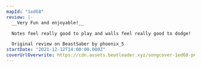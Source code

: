 ```yaml
---
mapId: "1ed68"
review: |-
  __Very Fun and enjoyable!__

  Notes feel really good to play and walls feel really good to dodge!

  Original review on BeastSaber by phoenix_5
startDate: "2021-12-12T14:00:00.000Z"
coverUrlOverwrite: https://cdn.assets.beatleader.xyz/songcover-1ed68-petcheetah.jpg
---
```


